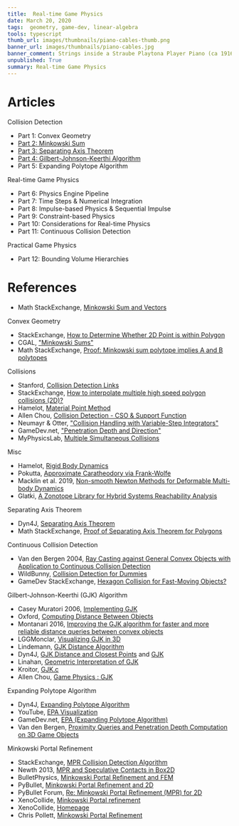 ```yaml
---
title:  Real-time Game Physics
date: March 20, 2020
tags:  geometry, game-dev, linear-algebra
tools: typescript
thumb_url: images/thumbnails/piano-cables-thumb.png
banner_url: images/thumbnails/piano-cables.jpg
banner_comment: Strings inside a Straube Playtona Player Piano (ca 1916)
unpublished: True
summary: Real-time Game Physics
---
```


# Articles

Collision Detection

* Part 1:  Convex Geometry
* [Part 2:  Minkowski Sum](/posts/2018/collision-detection-minkowski-sum)
* [Part 3:  Separating Axis Theorem](/posts/2017/collision-detection-separating-axis-theorem)
* [Part 4:  Gilbert-Johnson-Keerthi Algorithm](/posts/2020/collision-detection-gjk-epa)
* Part 5:  Expanding Polytope Algorithm

Real-time Game Physics

* Part 6: Physics Engine Pipeline
* Part 7: Time Steps & Numerical Integration
* Part 8: Impulse-based Physics & Sequential Impulse
* Part 9: Constraint-based Physics
* Part 10: Considerations for Real-time Physics
* Part 11: Continuous Collision Detection

Practical Game Physics

* Part 12: Bounding Volume Hierarchies

# References

* Math StackExchange, [Minkowski Sum and Vectors](https://math.stackexchange.com/questions/1709498/minkowski-sum-and-vectors?rq=1)

Convex Geometry

* StackExchange, [How to Determine Whether 2D Point is within Polygon](https://stackoverflow.com/questions/217578/how-can-i-determine-whether-a-2d-point-is-within-a-polygon?page=1&tab=active#tab-top)
* CGAL, ["Minkowski Sums"](https://doc.cgal.org/latest/Minkowski_sum_2/)
* Math StackExchange, [Proof: Minkowski sum polytope implies A and B polytopes](https://math.stackexchange.com/questions/985448/proof-minkowski-sum-polytope-implies-a-and-b-polytopes)

Collisions

* Stanford, [Collision Detection Links](http://graphics.stanford.edu/~jgao/collision-detection.html)
* StackExchange, [How to interpolate multiple high speed polygon collisions (2D)?](https://stackoverflow.com/questions/28265431/how-to-interpolate-multiple-high-speed-polygon-collisions-2d)
* Hamelot, [Material Point Method](https://hamelot.io/dynamics/material-point-method-mpm-reference/)
* Allen Chou, [Collision Detection - CSO & Support Function](http://allenchou.net/2013/12/game-physics-collision-detection-csos-support-functions/)
* Neumayr & Otter, ["Collision Handling with Variable-Step Integrators"](https://modiasim.github.io/Modia3D.jl/resources/documentation/CollisionHandling_Neumayr_Otter_2017.pdf)
* GameDev.net, ["Penetration Depth and Direction"](https://www.gamedev.net/forums/topic/607711-penetration-depth-and-direction/)
* MyPhysicsLab, [Multiple Simultaneous Collisions](https://www.myphysicslab.com/engine2D/collision-methods-en.html)

Misc

* Hamelot, [Rigid Body Dynamics](https://hamelot.io/dynamics/rigid-body-dynamics-part-1/)
* Pokutta, [Approximate Caratheodory via Frank-Wolfe](http://www.pokutta.com/blog/research/2019/11/30/approxCara-abstract.html)
* Macklin et al. 2019, [Non-smooth Newton Methods for Deformable Multi-body Dynamics](https://arxiv.org/pdf/1907.04587.pdf)
* Glatki, [A Zonotope Library for Hybrid Systems Reachability Analysis](https://www-i2.informatik.rwth-aachen.de/i2/fileadmin/user_upload/documents/HybridSystemsGroup/Bachelor_Master_theses/glatki_master.pdf)

Separating Axis Theorem

* Dyn4J, [Separating Axis Theorem](http://www.dyn4j.org/2010/01/sat/)
* Math StackExchange, [Proof of Separating Axis Theorem for Polygons](https://math.stackexchange.com/questions/2106402/proof-of-separating-axis-theorem-for-polygons)

Continuous Collision Detection

* Van den Bergen 2004, [Ray Casting against General Convex Objects with Application to Continuous Collision Detection](http://www.dtecta.com/papers/unpublished04raycast.pdf)
* WildBunny, [Collision Detection for Dummies](https://wildbunny.co.uk/blog/2011/04/20/collision-detection-for-dummies/)
* GameDev StackExchange, [Hexagon Collision for Fast-Moving Objects?](https://gamedev.stackexchange.com/questions/55873/hexagon-collision-detection-for-fast-moving-objects)

Gilbert-Johnson-Keerthi (GJK) Algorithm

* Casey Muratori 2006, [Implementing GJK](https://caseymuratori.com/blog_0003)
* Oxford, [Computing Distance Between Objects](http://www.cs.ox.ac.uk/people/stephen.cameron/distances/)
* Montanari 2016, [Improving the GJK algorithm for faster and more reliable
distance queries between convex objects](https://ora.ox.ac.uk/objects/uuid:69c743d9-73de-4aff-8e6f-b4dd7c010907/download_file?safe_filename=GJK.PDF&file_format=application%2Fpdf&type_of_work=Journal+article)
* LGGMonclar, [Visualizing GJK in 3D](https://lggmonclar.github.io/2019/03/06/visualizing_gjk.html)
* Lindemann, [GJK Distance Algorithm](https://www.medien.ifi.lmu.de/lehre/ss10/ps/Ausarbeitung_Beispiel.pdf)
* Dyn4J, [GJK Distance and Closest Points](http://www.dyn4j.org/2010/04/gjk-distance-closest-points/) and [GJK](http://www.dyn4j.org/2010/04/gjk-gilbert-johnson-keerthi/)
* Linahan, [Geometric Interpretation of GJK](https://arxiv.org/ftp/arxiv/papers/1505/1505.07873.pdf)
* Kroitor, [GJK.c](https://github.com/kroitor/gjk.c)
* Allen Chou, [Game Physics : GJK](http://allenchou.net/2013/12/game-physics-collision-detection-gjk/)

Expanding Polytope Algorithm

* Dyn4J, [Expanding Polytope Algorithm](http://www.dyn4j.org/2010/05/epa-expanding-polytope-algorithm/)
* YouTube, [EPA Visualization](https://www.youtube.com/watch?v=6rgiPrzqt9w)
* GameDev.net, [EPA (Expanding Polytope Algorithm)](https://www.gamedev.net/forums/topic/649946-epa-expanding-polytope-algorithm/)
* Van den Bergen, [Proximity Queries and Penetration Depth
Computation on 3D Game Objects](http://graphics.stanford.edu/courses/cs468-01-fall/Papers/van-den-bergen.pdf)

Minkowski Portal Refinement

* StackExchange, [MPR Collision Detection Algorithm](https://gamedev.stackexchange.com/questions/84562/minkowski-portal-refinement-collision-detection-algorithm)
* Newth 2013, [MPR and Speculative Contacts in Box2D](https://scholarworks.sjsu.edu/etd_projects/311/)
* BulletPhysics, [Minkowski Portal Refinement and FEM](https://github.com/bulletphysics/bullet3/pull/280)
* PyBullet, [Minkowski Portal Refinement and 2D](https://pybullet.org/Bullet/phpBB3/viewtopic.php?t=1964)
* PyBullet Forum, [Re: Minkowski Portal Refinement (MPR) for 2D](https://pybullet.org/Bullet/phpBB3/viewtopic.php?t=1964&start=15)
* XenoCollide, [Minkowski Portal refinement](http://xenocollide.snethen.com/mpr2d.html)
* XenoCollide, [Homepage](http://xenocollide.snethen.com/)
* Chris Pollett, [Minkowski Portal Refinement](http://www.cs.sjsu.edu/faculty/pollett/masters/Semesters/Spring12/josh/?mpr_report.html)